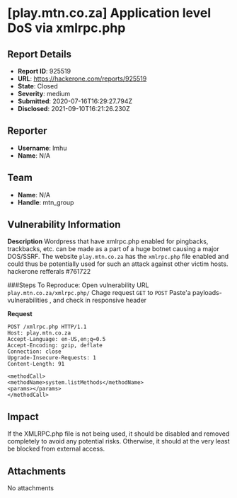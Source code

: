 # [play.mtn.co.za] Application level DoS via xmlrpc.php

## Report Details
- **Report ID**: 925519
- **URL**: https://hackerone.com/reports/925519
- **State**: Closed
- **Severity**: medium
- **Submitted**: 2020-07-16T16:29:27.794Z
- **Disclosed**: 2021-09-10T16:21:26.230Z

## Reporter
- **Username**: lmhu
- **Name**: N/A

## Team
- **Name**: N/A
- **Handle**: mtn_group

## Vulnerability Information
**Description**
Wordpress that have xmlrpc.php enabled for pingbacks, trackbacks, etc. can be made as a part of a huge botnet causing a major DOS/SSRF. The website ``play.mtn.co.za`` has the ``xmlrpc.php`` file enabled and could thus be potentially used for such an attack against other victim hosts. hackerone refferals #761722

###Steps To Reproduce:
Open vulnerability URL ``play.mtn.co.za/xmlrpc.php/``
Chage request ``GET`` to ``POST`` 
Paste'a payloads-vulnerabilities , and check in responsive header

**Request**
```
POST /xmlrpc.php HTTP/1.1
Host: play.mtn.co.za
Accept-Language: en-US,en;q=0.5
Accept-Encoding: gzip, deflate
Connection: close
Upgrade-Insecure-Requests: 1
Content-Length: 91

<methodCall>
<methodName>system.listMethods</methodName>
<params></params>
</methodCall>
```

## Impact

If the XMLRPC.php file is not being used, it should be disabled and removed completely to avoid any potential risks. Otherwise, it should at the very least be blocked from external access.

## Attachments
No attachments
